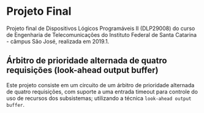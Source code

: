 # Projeto Final

Projeto final de Dispositivos Lógicos Programáveis II (DLP29008) do curso de Engenharia de Telecomunicações do Instituto Federal de Santa Catarina - câmpus São José, realizada em 2019.1.

## Árbitro de prioridade alternada de quatro requisições (look-ahead output buffer)

Este projeto consiste em um circuito de um árbitro de prioridade alternada de quatro requisições, com suporte a uma entrada timeout para controle do uso de recursos dos subsistemas; utilizando a técnica `look-ahead output buffer`.
